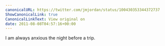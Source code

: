 ```yaml
---
canonicalURL: https://twitter.com/jmjordan/status/100430353344372737
ShowCanonicalLink: true
CanonicalLinkText: View original on
date: 2011-08-08T04:57:16+00:00
---
```

I am always anxious the night before a trip.